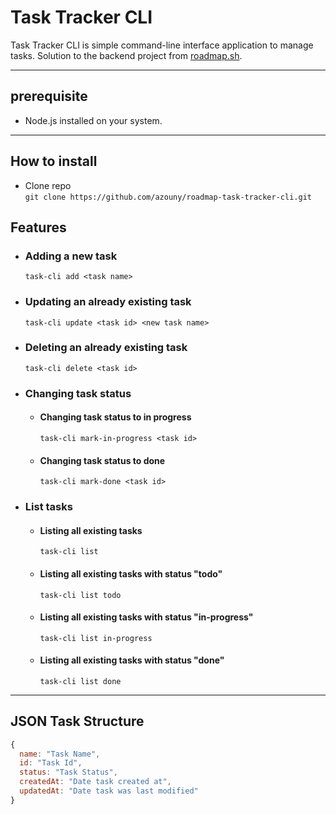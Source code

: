 # Task Tracker CLI

Task Tracker CLI is simple command-line interface application to manage tasks.
Solution to the backend project from [roadmap.sh](https://roadmap.sh/projects/task-tracker).

---

## prerequisite

* Node.js installed on your system.

---

## How to install

* Clone repo  
  ` git clone https://github.com/azouny/roadmap-task-tracker-cli.git `

## Features

* ### Adding a new task
  `task-cli add <task name>`


* ### Updating an already existing task
  `task-cli update <task id> <new task name>`


* ### Deleting an already existing task
  `task-cli delete <task id>`


* ### Changing task status
  * #### Changing task status to in progress
    `task-cli mark-in-progress <task id>`

  * #### Changing task status to done
    `task-cli mark-done <task id>`

* ### List tasks

  * #### Listing all existing tasks
    `task-cli list`

  * #### Listing all existing tasks with status "todo"
    `task-cli list todo`

  * #### Listing all existing tasks with status "in-progress"
    `task-cli list in-progress`

  * #### Listing all existing tasks with status "done"
    `task-cli list done`

---

## JSON Task Structure
```javascript
{
  name: "Task Name",
  id: "Task Id",
  status: "Task Status",
  createdAt: "Date task created at",
  updatedAt: "Date task was last modified"
}
```
